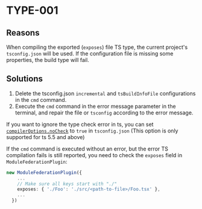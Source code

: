 # TYPE-001

## Reasons

When compiling the exported (`exposes`) file TS type, the current project's `tsconfig.json` will be used. If the configuration file is missing some properties, the build type will fail.

## Solutions

1. Delete the tsconfig.json `incremental` and `tsBuildInfoFile` configurations in the `cmd` command.
2. Execute the `cmd` command in the error message parameter in the terminal, and repair the file or `tsconfig` according to the error message.

If you want to ignore the type check error in ts, you can set [`compilerOptions.noCheck`](https://www.typescriptlang.org/tsconfig/#noCheck) to `true` in `tsconfig.json` (This option is only supported for ts 5.5 and above)

If the `cmd` command is executed without an error, but the error TS compilation fails is still reported, you need to check the `exposes` field in `ModuleFederationPlugin`:

```ts title="[modern|rspack|rsbuild|webpack].config.[js,ts]"
new ModuleFederationPlugin({
    ...
    // Make sure all keys start with "./"
    exposes: { './Foo': './src/<path-to-file>/Foo.tsx' },
    ...
  })
```
